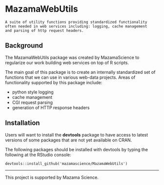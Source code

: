 <!-- [![Build Status](https://travis-ci.org/mazamascience/MazamaWebUtils.svg)](https://travis-ci.org/mazamascience/MazamaWebUtils) -->
<!-- [![Coverage Status](https://coveralls.io/repos/mazamascience/MazamaWebUtils/badge.svg?branch=master&service=github)](https://coveralls.io/github/mazamascience/MazamaWebUtils?branch=master) -->
<!-- [![CRAN\_Status\_Badge](http://www.r-pkg.org/badges/version/MazamaWebUtils)](https://cran.r-project.org/package=MazamaWebUtils) -->
<!-- [![Downloads](http://cranlogs.r-pkg.org/badges/MazamaWebUtils)](https://cran.r-project.org/package=MazamaWebUtils) -->

# MazamaWebUtils

```
A suite of utility functions providing standardized functionality
often needed in web services including: logging, cache management
and parsing of http request headers.
```

## Background

The MazamaWebUtils package was created by MazamaScience to regularize our
work building web services on top of R scripts.

The main goal of this package is to create an internally standardized set of
functions that we can use in various web-data projects. Areas of functionality
supported by this package include:

 * python style logging
 * cache management
 * CGI request parsing
 * generation of HTTP response headers
 
 
## Installation

Users will want to install the **devtools** package to have access to latest versions 
of some packages that are not yet available on CRAN.

The following packages should be installed with devtools by typing the following at the RStudio console:

``` devtools::install_github('mazamascience/MazamaWebUtils') ```


----

This project is supported by Mazama Science.


